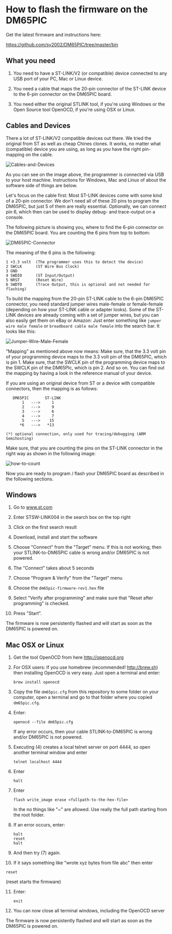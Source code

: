 How to flash the firmware on the DM65PIC
========================================

Get the latest firmware and instructions here:

https://github.com/sy2002/DM65PIC/tree/master/bin

What you need
-------------

1. You need to have a ST-LINK/V2 (or compatible) device connected to any
   USB port of your PC, Mac or Linux device.

2. You need a cable that maps the 20-pin connector of the ST-LINK device
   to the 6-pin connector on the DM65PIC board.

3. You need either the original STLINK tool, if you're using Windows or
   the Open Source tool OpenOCD, if you're using OSX or Linux.

Cables and Devices
------------------

There a lot of ST-LINK/V2 compatible devices out there. We tried the original
from ST as well as cheap Chines clones. It works, no matter what (compatible)
device you are using, as long as you have the right pin-mapping on the cable.

![Cables-and-Devices](doc-cables-and-devices.jpg)
   
As you can see on the image above, the programmer is connected via USB to your
host machine. Instructions for Windows, Mac and Linux of about the software
side of things are below.

Let's focus on the cable first: Most ST-LINK devices come with some kind of
a 20-pin connector. We don't need all of these 20 pins to program the DM65PIC,
but just 5 of them are really essential. Optionally, we can connect pin 6,
which then can be used to display debug- and trace-output on a console.

The following picture is showing you, where to find the 6-pin connector on the
DM65PIC board. You are counting the 6 pins from top to bottom:

![DM65PIC-Connector](doc-dm65pic-connector.jpg)

The meaning of the 6 pins is the following:

```
1 +3.3 volt  (The programmer uses this to detect the device)
2 SWCLK      (ST Wire Bus Clock)
3 GND
4 SWDIO      (ST Input/Output)
5 NRST       (Reset Wire)
6 SWDTO      (Trace Output, this is optional and not needed for flashing)
```

To build the mapping from the 20-pin ST-LINK cable to the 6-pin DM65PIC
connector, you need standard jumper wires male-female or female-female
(depending on how your ST-LINK cable or adapter looks). Some of the ST-LINK
devices are already coming with a set of jumper wires, but you can also
easily get them on eBay or Amazon: Just enter something like
`jumper wire male female` or `breadboard cable male female` into the
search bar. It looks like this:

![Jumper-Wire-Male-Female](doc-jumper-wire.jpg)

"Mapping" as mentioned above now means: Make sure, that the 3.3 volt pin of
your programming device maps to the 3.3 volt pin of the DM65PIC, which is
pin 1. Make sure, that the SWCLK pin of the programming device maps to the
SWCLK pin of the DM65PIc, which is pin 2. And so on. You can find out the
mapping by having a look in the reference manual of your device.

If you are using an original device from ST or a device with compatible
connectors, then the mapping is as follows:

```
   DM65PIC       ST-LINK
       1   --->     1
       2   --->     9
       3   --->     6
       4   --->     7
       5   --->    15
      *6   --->   *13

(*) optional connection, only used for tracing/debugging (ARM Semihosting)
```

Make sure, that you are counting the pins on the ST-LINK connector in the
right way as shown in the following image:

![how-to-count](doc-stlink-connector.jpg)

Now you are ready to program / flash your DM65PIC board as described in the
following sections.

Windows
-------

1. Go to www.st.com

2. Enter   STSW-LINK004   in the search box on the top right

3. Click on the first search result

4. Download, install and start the software

5. Choose "Connect" from the "Target" menu. If this is not working,
   then your STLINK-to-DM65PIC cable is wrong and/or DM65PIC is not powered.

6. The "Connect" takes about 5 seconds

7. Choose "Program & Verify" from the "Target" menu

8. Choose the `dm65pic-firmware-rev1.hex` file

9. Select "Verify after programming" and make sure that "Reset after
   programming" is checked.

10. Press "Start".

The firmware is now persistently flashed and will start as soon
as the DM65PIC is powered on.


Mac OSX or Linux
----------------

1. Get the tool OpenOCD from here http://openocd.org

2. For OSX users: If you use homebrew (recommended! http://brew.sh) then
   installing OpenOCD is very easy. Just open a terminal and enter:

   `brew install openocd`

3. Copy the file `dm65pic.cfg` from this repository to some folder on your
   computer, open a terminal and go to that folder where you copied
   `dm65pic.cfg`.

4. Enter:

   `openocd --file dm65pic.cfg`

   If any error occurs, then your cable STLINK-to-DM65PIC is wrong and/or
   DM65PIC is not powered.

5. Executing (4) creates a local telnet server on port 4444, so open another
   terminal window and enter

   `telnet localhost 4444`

6. Enter

   `halt`

7. Enter

   `flash write_image erase <fullpath-to-the-hex-file>`

   In the <fullpath-to-the-hex-file> no things like "~" are allowed.
   Use really the full path starting from the root folder.

8. If an error occurs,  enter:

    ```
    halt
    reset
    halt
    ```

9. And then try (7) again.

10. If it says something like "wrote xyz bytes from file abc" then enter

   `reset`

   (reset starts the firmware)

11. Enter:

    `exit`

12. You can now close all terminal windows, including the OpenOCD server


The firmware is now persistently flashed and will start as soon
as the DM65PIC is powered on.

